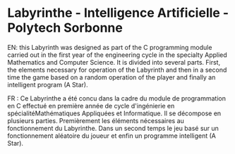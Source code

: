 # Labyrinthe - Intelligence Artificielle - Polytech Sorbonne

EN: this Labyrinth was designed as part of the C programming module carried out in the first year of the engineering cycle in the specialty Applied Mathematics and Computer Science. It is divided into several parts. First, the elements necessary for operation of the Labyrinth and then in a second time the game based on a random operation of the player and finally an intelligent program (A Star).


FR : Ce Labyrinthe a été concu dans la cadre du module de programmation en C effectué en première année de cycle d'ingénierie en spécialitéMathématiques Appliquées et Informatique. Il se décompose en plusieurs parties. Premièrement les éléments nécessaires au fonctionnement du Labyrinthe. Dans un second temps le jeu basé sur un fonctionnement aléatoire du joueur et enfin un programme intelligent (A Star).
